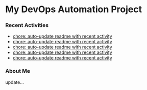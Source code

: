 # My DevOps Automation Project

### Recent Activities
<!-- activity:START -->
- [chore: auto-update readme with recent activity](https://github.com/kaigiii/mybowling-app/commit/d52d7d4c8351069ad987772ddeba703f7feaffe4)
- [chore: auto-update readme with recent activity](https://github.com/kaigiii/mybowling-app/commit/7d32b840c27ab2d4d7b909182331e4da21e256e2)
- [chore: auto-update readme with recent activity](https://github.com/kaigiii/mybowling-app/commit/50b40924629a0cb2fb41b3d980fd7cac01d18db2)
- [chore: auto-update readme with recent activity](https://github.com/kaigiii/mybowling-app/commit/725bcbcad054f688935f406a4e4d4bcde01aa3f8)
- [chore: auto-update readme with recent activity](https://github.com/kaigiii/mybowling-app/commit/9c305c7b1857bf6da6782d7182bce0c5c4686193)
<!-- activity:END -->

### About Me
<!-- MYLINKS:START -->
<!-- MYLINKS:END -->

update...
